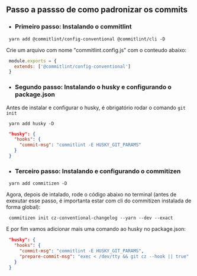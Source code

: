 ## Passo a passso de como padronizar os commits

 - ### Primeiro passo: Instalando o commitlint
 ```
  yarn add @commitlint/config-conventional @commitlint/cli -D
 ```

 Crie um arquivo com nome "commitlint.config.js" com o conteudo abaixo:

 ```js
  module.exports = {
    extends: ['@commitlint/config-conventional']
  }
 ```

 - ### Segundo passo: Instalando o husky e configurando o package.json
  Antes de instalar e configurar o husky, é obrigatório rodar o comando ```git init```

 ```
  yarn add husky -D
 ```

 ```json
  "husky": {
    "hooks": {
      "commit-msg": "commitlint -E HUSKY_GIT_PARAMS"
    }  
  }
 ```

 - ### Terceiro passo: Instalando e configurando o commitizen
 ```
  yarn add commitizen -D
 ```

 Agora, depois de intalado, rode o código abaixo no terminal (antes de exexutar esse passo, é importanta estar com cli do commitizen instalada de forma global):
 ```
  commitizen init cz-conventional-changelog --yarn --dev --exact
 ```

 E por fim vamos adicionar mais uma comando ao husky no package.json:

 ```json
  "husky": {
    "hooks": {
      "commit-msg": "commitlint -E HUSKY_GIT_PARAMS",
      "prepare-commit-msg": "exec < /dev/tty && git cz --hook || true"
    }
  }
 ```